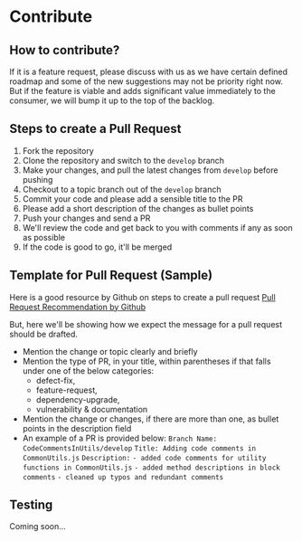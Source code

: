 # Contribute

## How to contribute?

If it is a feature request, please discuss with us as we have certain defined roadmap and some of the new suggestions may not be priority right now. But if the feature is viable and adds significant value immediately to the consumer, we will bump it up to the top of the backlog.


## Steps to create a Pull Request

1. Fork the repository
2. Clone the repository and switch to the `develop` branch
3. Make your changes, and pull the latest changes from `develop` before pushing
4. Checkout to a topic branch out of the `develop` branch
5. Commit your code and please add a sensible title to the PR
6. Please add a short description of the changes as bullet points
7. Push your changes and send a PR
8. We'll review the code and get back to you with comments if any as soon as possible
9. If the code is good to go, it'll be merged

## Template for Pull Request (Sample)

Here is a good resource by Github on steps to create a pull request
[Pull Request Recommendation by Github](https://docs.github.com/en/communities/using-templates-to-encourage-useful-issues-and-pull-requests/creating-a-pull-request-template-for-your-repository)

But, here we'll be showing how we expect the message for a pull request should be drafted.

* Mention the change or topic clearly and briefly
* Mention the type of PR, in your title, within parentheses if that falls under one of the below categories:
    * defect-fix,
    * feature-request,
    * dependency-upgrade,
    * vulnerability & documentation
* Mention the change or changes, if there are more than one, as bullet points in the description field
* An example of a PR is provided below:
  `Branch Name: CodeCommentsInUtils/develop`
  `Title: Adding code comments in CommonUtils.js`
  `Description:`
   `- added code comments for utility functions in CommonUtils.js`
   `- added method descriptions in block comments`
   `- cleaned up typos and redundant comments`

## Testing

Coming soon...
